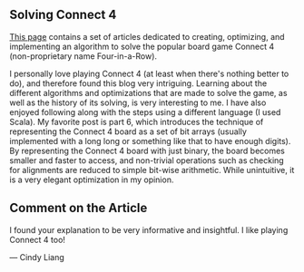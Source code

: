 ## Solving Connect 4

[This page](http://blog.gamesolver.org/) contains a set of articles dedicated to
creating, optimizing, and implementing an algorithm to solve the popular board
game Connect 4 (non-proprietary name Four-in-a-Row).

I personally love playing Connect 4 (at least when there's nothing better to
do), and therefore found this blog very intriguing. Learning about the different
algorithms and optimizations that are made to solve the game, as well as the
history of its solving, is very interesting to me. I have also enjoyed following
along with the steps using a different language (I used Scala). My favorite post
is part 6, which introduces the technique of representing the Connect 4 board as
a set of bit arrays (usually implemented with a long long or something like that
to have enough digits). By representing the Connect 4 board with just binary,
the board becomes smaller and faster to access, and non-trivial operations such
as checking for alignments are reduced to simple bit-wise arithmetic. While
unintuitive, it is a very elegant optimization in my opinion.

## Comment on the Article

I found your explanation to be very informative and insightful. I like playing Connect 4 too!

— Cindy Liang
